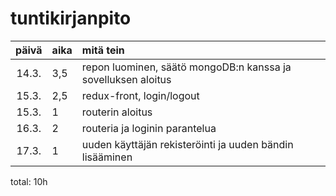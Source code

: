 # tuntikirjanpito

| päivä | aika | mitä tein  |
| :----:|:-----| :-----|
|14.3.|3,5| repon luominen, säätö mongoDB:n kanssa ja sovelluksen aloitus|
|15.3.|2,5| redux-front, login/logout|
|15.3.|1| routerin aloitus|
|16.3.|2| routeria ja loginin parantelua|
|17.3.|1| uuden käyttäjän rekisteröinti ja uuden bändin lisääminen|

total: 10h
